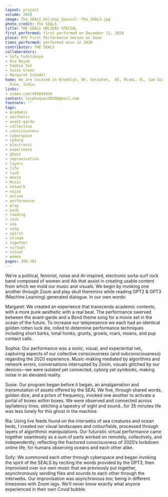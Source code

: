 ```yaml
---
layout: project
volume: 2020
image: The_SEALS_Holiday_Special--The_SEALS.jpg
photo_credit: The SEALS
title: THE SEALS HOLIDAY SPECIAL
first_performed: first performed on December 13, 2020
place: NYU First Performance Series on Zoom
times_performed: performed once in 2020
contributor: THE SEALS
collaborators:
- Sofy Yuditskaya
- Ria Rajan
- Sophia Sun
- Susie Green
- Margaret Schedel
home: We are located in Brooklyn, NY, Setauket,  NY, Miami, FL, San Diego, CA, and
  Pune, India.
links:
- vimeo.com/495691434
contact: lesphoques2020@gmail.com
footnote: ''
tags:
- academic
- aesthetic
- avant-garde
- collective
- consciousness
- cyberspace
- cyborg
- electronic
- experience
- ghost
- improvisation
- layers
- life
- luck
- movie
- Music
- network
- noise
- online
- performance
- play
- punk
- reading
- rock
- sea
- song
- spirit
- stream
- together
- virtual
- visual
- women
pages: 300-301
---
```

We’re a political, feminist, noise and AI-inspired, electronic sorta-surf rock band composed of women and AIs that assist in creating usable content from which we mold our music  and visuals. We begin by invoking one another through Zoom and play skull theremins while reading GPT2 & GPT3 (Machine Learning) generated dialogue. In our own words:

Margaret: We created an experience that transcends academic contexts, with a more punk aesthetic with a real beat. The performance swerved between the avant-garde and a Bond theme song for a movie set in the ocean of the future. To increase our telepresence we each had an identical golden rotten luck die, rolled to determine performance techniques including short barks, tonal honks, grunts, growls, roars, moans, and pup contact calls.

Sophia: Our performance was a sonic, visual, and experiential net, capturing aspects of our collective consciousness (and subconsciousness) regarding the 2020 experience. Music-making mediated by algorithms and network errors, conversations interrupted by Zoom, visuals glitched by our devices—we were isolated yet connected, cyborg yet symbiotic, making noise in an elevated reality.

Susie: Our program began before it began, an amalgamation and transmutation of assets offered by the SEAL We five, through shared words, golden dice, and a prism of frequency, invoked one another to activate a portal of boxes within boxes. We were observed and connected across lay/latency lines, stitching a tapestry of sight and sound...for 35 minutes life was less lonely for this ghost in the machine.

Ria: Using live feeds found on the interwebs of sea creatures and ocean beds, I created our visual landscapes and colourfields, processed through layers of algorithmic manipulations. Our futuristic virtual performance came together seamlessly as a sum of parts worked on remotely, collectively, and independently; reflecting the fractured consciousness of 2020’s lockdown online life, for humans observing oceans and each other alike.

Sofy: We summoned each other through cyberspace and began invoking the spirit of the SEALS by reciting the words provided by the GPT3, then improvised over our own music that we previously put together, asynchronously sending files and sounds to each other through the interwebs. Our improvisation was asynchronous too; being in different timezones with Zoom lags. We’ll never know exactly what anyone experienced in their own Covid bubble.